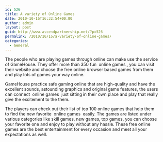 ```yaml
---
id: 526
title: A variety of Online Games
date: 2010-10-16T16:32:54+00:00
author: admin
layout: post
guid: http://www.ascendpartnership.net/?p=526
permalink: /2010/10/16/a-variety-of-online-games/
categories:
  - General
---
```

The people who are playing games through online can make use the service of GameHouse. They offer more than 350 fun &nbsp;online games&nbsp;, you can visit their website and choose the free online browser based games from them and play lots of games your way online.

GameHouse practice safe gaming online that are high-quality and have the excellent sounds, astounding graphics and original game features, the users can connect &nbsp;online games&nbsp; just sitting in their own place and play that really give the excitement to the them.

The players can check out their list of top 100 online games that help them to find the new favorite &nbsp;online games&nbsp; easily. The games are listed under various categories like skill games, new games, top games, you can choose your favorite one and enjoy to play without any hassle. These free online games are the best entertainment for every occasion and meet all your expectations as well.